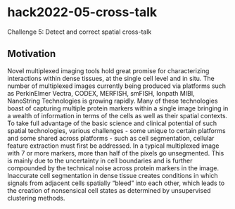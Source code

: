 # hack2022-05-cross-talk
Challenge 5: Detect and correct spatial cross-talk

## Motivation
Novel multiplexed imaging tools hold great promise for characterizing interactions within dense tissues, at the single cell level and in situ. The number of multiplexed images currently being produced via platforms such as PerkinElmer Vectra, CODEX, MERFISH, smFISH, Ionpath MIBI, NanoString Technologies is growing rapidly. Many of these technologies boast of capturing multiple protein markers within a single image bringing in a wealth of information in terms of the cells as well as their spatial contexts. 
To take full advantage of the basic science and clinical potential of such spatial technologies, various challenges - some unique to certain platforms and some shared across platforms - such as cell segmentation, cellular feature extraction must first be addressed. In a typical multiplexed image with 7 or more markers, more than half of the pixels go unsegmented. This is mainly due to the uncertainty in cell boundaries and is further compounded by the technical noise across protein markers in the image.  Inaccurate cell segmentation in dense tissue creates conditions in which signals from adjacent cells spatially “bleed” into each other, which leads to the creation of nonsensical cell states as determined by unsupervised clustering methods. 
